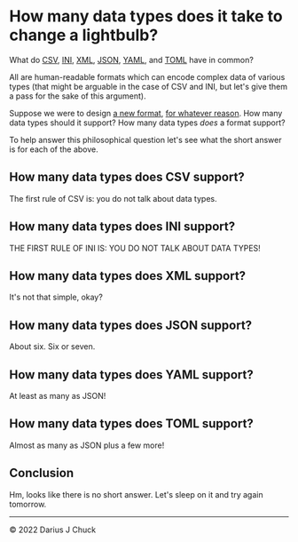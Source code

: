 # How many data types does it take to change a lightbulb?

What do [CSV](https://en.wikipedia.org/wiki/Comma-separated_values), [INI](https://en.wikipedia.org/wiki/INI_file), [XML](https://en.wikipedia.org/wiki/XML), [JSON](https://en.wikipedia.org/wiki/JSON), [YAML](https://en.wikipedia.org/wiki/YAML), and [TOML](https://en.wikipedia.org/wiki/TOML) have in common?

All are human-readable formats which can encode complex data of various types (that might be arguable in the case of CSV and INI, but let's give them a pass for the sake of this argument).

Suppose we were to design [a new format](https://jevko.org), [for whatever reason](https://xkcd.com/927/). How many data types should it support? How many data types *does* a format support?

To help answer this philosophical question let's see what the short answer is for each of the above.

## How many data types does CSV support?

The first rule of CSV is: you do not talk about data types.

## How many data types does INI support?

THE FIRST RULE OF INI IS: YOU DO NOT TALK ABOUT DATA TYPES!

## How many data types does XML support?

It's not that simple, okay?

## How many data types does JSON support?

About six. Six or seven.

## How many data types does YAML support?

At least as many as JSON!

## How many data types does TOML support?

Almost as many as JSON plus a few more!

## Conclusion

Hm, looks like there is no short answer. Let's sleep on it and try again tomorrow.

***

© 2022 Darius J Chuck